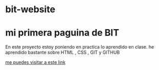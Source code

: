 # bit-website
# mi primera paguina de BIT

En este proyecto estoy poniendo en practica lo aprendido en clase. he aprendido bastante sobre HTML , CSS , GIT y GITHUB

[me puedes visitar a este link](https://github.com/sebastianwebb5)
